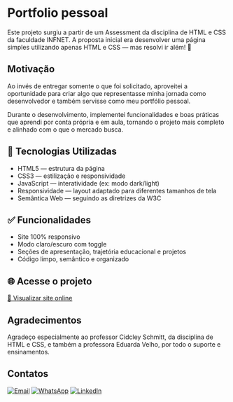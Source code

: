 <h1> Portfolio pessoal </h1>

<p> Este projeto surgiu a partir de um Assessment da disciplina de HTML e CSS da faculdade INFNET. A proposta inicial era desenvolver uma página simples utilizando apenas HTML e CSS — mas resolvi ir além! 🚀 </p>

<h2> Motivação </h2>

<p>Ao invés de entregar somente o que foi solicitado, aproveitei a oportunidade para criar algo que representasse minha jornada como desenvolvedor e também servisse como meu portfólio pessoal.

Durante o desenvolvimento, implementei funcionalidades e boas práticas que aprendi por conta própria e em aula, tornando o projeto mais completo e alinhado com o que o mercado busca.</p>

<h2> 🔧 Tecnologias Utilizadas </h2>

<ul>

<li>HTML5 — estrutura da página</li>
<li>CSS3 — estilização e responsividade</li>
<li>JavaScript — interatividade (ex: modo dark/light)</li>
<li>Responsividade — layout adaptado para diferentes tamanhos de tela</li>
<li>Semântica Web — seguindo as diretrizes da W3C</li>
</ul>

<h2> ✅ Funcionalidades </h2>

<ul>

<li>Site 100% responsivo</li>
<li>Modo claro/escuro com toggle</li>
<li>Seções de apresentação, trajetória educacional e projetos</li>
<li>Código limpo, semântico e organizado</li>
</ul>

<h2>🌐 Acesse o projeto </h2>
<a href='https://portfolio-pessoal-infnet.vercel.app/'> 🔗 Visualizar site online</a>
<br>

<h2> Agradecimentos </h2>

<p>Agradeço especialmente ao professor Cidcley Schmitt, da disciplina de HTML e CSS, e também a professora Eduarda Velho, por todo o suporte e ensinamentos.</p>

<h2> Contatos </h2>

[![Email](https://img.shields.io/badge/Email-D14836?style=for-the-badge&logo=gmail&logoColor=white)](mailto:guilherme.galante17112003@gmail.com)
[![WhatsApp](https://img.shields.io/badge/WhatsApp-25D366?style=for-the-badge&logo=whatsapp&logoColor=white)](https://wa.me/5531971062598)
[![LinkedIn](https://img.shields.io/badge/LinkedIn-0A66C2?style=for-the-badge&logo=linkedin&logoColor=white)](https://www.linkedin.com/in/guilherme-galante-368365299/)

